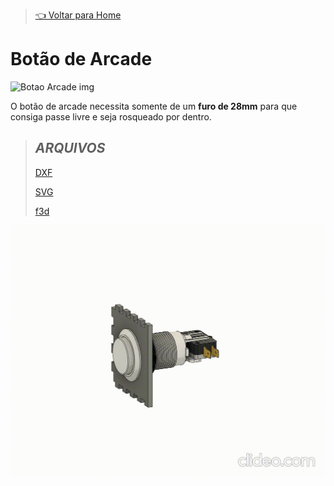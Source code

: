 > [👈 Voltar para Home](../README.md)

# Botão de Arcade

![Botao Arcade img](https://cdn-shop.adafruit.com/970x728/3431-01.jpg "Botão Arcade")

O botão de arcade necessita somente de um **furo de 28mm** para que consiga passe livre e seja rosqueado por dentro.

> ## **_ARQUIVOS_**
>
>[DXF](./files/corteBotaoArcade.dxf)
>
>[SVG](./files/corteBotaoArcade.svg)
>
>[f3d](./files/botaoArcade.f3z)


![Montagem/Desmontagem](./img/botao-arcade.gif "Montagem e desmontagem do botão")
